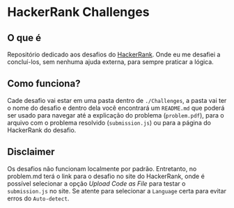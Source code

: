 # HackerRank Challenges

## O que é
Repositório dedicado aos desafios do <a href="https://www.hackerrank.com/">HackerRank</a>. Onde eu me desafiei a concluí-los, sem nenhuma ajuda externa, para sempre praticar a lógica.

## Como funciona? 
Cade desafio vai estar em uma pasta dentro de `./Challenges`, a pasta vai ter o nome do desafio e dentro dela você encontrará um `README.md` que poderá ser usado para navegar até a explicação do problema (`problem.pdf`), para o arquivo com o problema resolvido (`submission.js`) ou para a página do HackerRank do desafio.

## Disclaimer
Os desafios não funcionam localmente por padrão. Entretanto, no problem.md terá o link para o desafio no site do HackerRank, onde é possível selecionar a opção *Upload Code as File* para testar o `submission.js` no site. Se atente para selecionar a `Language` certa para evitar erros do `Auto-detect`.

